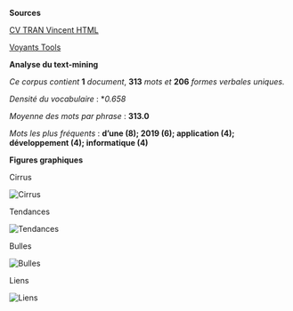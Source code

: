 **Sources**

[CV TRAN Vincent HTML](https://mahou-iryoku.github.io/TRAN_Vincent/cv.html)

[Voyants Tools](https://voyant-tools.org/?corpus=9f092f8de15b7acac2bce02782536f56)

**Analyse du text-mining**

*Ce corpus contient* **1** *document*, **313** *mots et* **206** *formes verbales uniques.* 

*Densité du vocabulaire* : **0.658*

*Moyenne des mots par phrase* : **313.0**

*Mots les plus fréquents* : **d’une (8); 2019 (6); application (4); développement (4); informatique (4)**

**Figures graphiques**

Cirrus

![Cirrus](https://user-images.githubusercontent.com/73304946/108704307-1ce8ac80-750c-11eb-81b0-cd126ab50fd7.png)

Tendances

![Tendances](https://user-images.githubusercontent.com/73304946/108705306-6ab1e480-750d-11eb-9ac7-7e824a02fd1f.PNG)

Bulles

![Bulles](https://user-images.githubusercontent.com/73304946/108705303-6ab1e480-750d-11eb-8fd9-a14736e4c32e.PNG)

Liens

![Liens](https://user-images.githubusercontent.com/73304946/108704941-f5461400-750c-11eb-85eb-b4c8563da15f.png)
